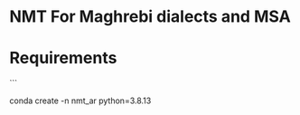 # NMT For Maghrebi dialects and MSA
<h1> Requirements </h1>
<!--
<ol>
<ul> python 3.8.13 <br/></ul>
<ul>pip3 install torch==1.9.0+cu111 torchvision==0.10.0+cu111 torchaudio==0.9.0 -f https://download.pytorch.org/whl/torch_stable.html <br/></ul>
<ul>pip install torchtext==0.10.0 <br/></ul>
<ul>pip install spacy==3.3.1 <br/></ul>
<ul>pip install pyrsistent <br/></ul>
<ul>pip install arabert <br/></ul>
<ul>pip install nltk <br/></ul>
<ul>python -m spacy download de_core_news_sm <br/></ul>
<ul>python -m spacy download en_core_web_sm <br/>
</ul>
<ul>pip install transformers==4.29.2</ul>
<ul>pip install safetensors==0.3.0</ul>
</ol>
-->
```

conda create -n nmt_ar python=3.8.13
```
